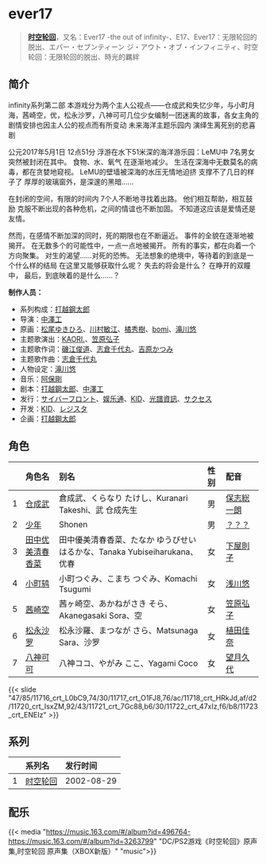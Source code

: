 # ever17


> <u>**[时空轮回](https://bgm.tv/subject/1126)**</u>，又名：Ever17 -the out of infinity-、E17、Ever17：无限轮回的脱出、エバー・セブンティーン ジ・アウト・オブ・インフィニティ、时空轮回：无限轮回的脱出、時光的羈絆

## 简介

infinity系列第二部 
本游戏分为两个主人公视点——仓成武和失忆少年，与小町月海，茜崎空，优，松永沙罗，八神可可几位少女编制一团迷离的故事，各女主角的剧情安排也因主人公的视点而有所变动
未来海洋主题乐园内 演绎生离死别的悲喜剧 

公元2017年5月1日 12点51分
浮游在水下51米深的海洋游乐园：LeMU中
7名男女突然被封闭在其中。
食物、水、氧气 在逐渐地减少。
生活在深海中无数莫名的病毒，都在贪婪地窥视。
LeMU的壁墙被深海的水压无情地迫挤
支撑不了几日的样子了
厚厚的玻璃窗外，是深邃的黑暗……

在封闭的空间，有限的时间内
7个人不断地寻找着出路。
他们相互帮助，相互鼓励
克服不断出现的各种危机，之间的情谊也不断加固。
不知道这应该是爱情还是友情。

然而，在感情不断加深的同时，死的期限也在不断逼近。
事件的全貌在逐渐地被揭开。
在无数多个的可能性中，一点一点地被揭开。
所有的事实，都在向着一个方向聚集。
对生的渴望……对死的恐怖。
无法想象的绝境中，等待着的到底是一个什么样的结局
在这里又能够获取什么呢？
失去的将会是什么？ 在睁开的双瞳中，
最后，到底映着的是什么……？

**制作人员：**
- 系列构成：[打越鋼太郎](https://bgm.tv/person/6176)
- 导演：[中澤工](https://bgm.tv/person/6175)
- 原画：[松尾ゆきひろ](https://bgm.tv/person/10793)、[川村敏江](https://bgm.tv/person/3332)、[橘秀樹](https://bgm.tv/person/746)、[bomi](https://bgm.tv/person/9799)、[滝川悠](https://bgm.tv/person/8012)
- 主题歌演出：[KAORI.](https://bgm.tv/person/4319)、[笠原弘子](https://bgm.tv/person/3899)
- 主题歌作词：[磯江俊道](https://bgm.tv/person/2748)、[志倉千代丸](https://bgm.tv/person/417)、[吉原かつみ](https://bgm.tv/person/10977)
- 主题歌作曲：[志倉千代丸](https://bgm.tv/person/417)
- 人物设定：[滝川悠](https://bgm.tv/person/8012)
- 音乐：[阿保剛](https://bgm.tv/person/7337)
- 剧本：[打越鋼太郎](https://bgm.tv/person/6176)、[中澤工](https://bgm.tv/person/6175)
- 发行：[サイバーフロント](https://bgm.tv/person/8017)、[娱乐通](https://bgm.tv/person/37494)、[KID](https://bgm.tv/person/415)、[光譜資訊](https://bgm.tv/person/32699)、[サクセス](https://bgm.tv/person/10817)
- 开发：[KID](https://bgm.tv/person/415)、[レジスタ](https://bgm.tv/person/7934)
- 企画：[打越鋼太郎](https://bgm.tv/person/6176)

## 角色

|     |   角色名   |   别名  | 性别 |  配音  |
|:--- |:------  |:----      |:---  |:--   |
| 1 | [仓成武](https://bgm.tv/character/11716) | 倉成武、くらなり たけし、Kuranari Takeshi、武 仓成先生 | 男 | [保志総一朗](https://bgm.tv/person/3884) |
| 2 | [少年](https://bgm.tv/character/11717) | Shonen | 男 | [？？？](https://bgm.tv/person/13698) |
| 3 | [田中优美清春香菜](https://bgm.tv/character/11718) | 田中優美清春香菜、たなか ゆうびせいはるかな、Tanaka Yubiseiharukana、优春 | 女 | [下屋則子](https://bgm.tv/person/4471) |
| 4 | [小町鸫](https://bgm.tv/character/11720) | 小町つぐみ、こまち つぐみ、Komachi Tsugumi | 女 | [浅川悠](https://bgm.tv/person/3958) |
| 5 | [茜崎空](https://bgm.tv/character/11721) | 茜ヶ崎空、あかねがさき そら、Akanegasaki Sora、空 | 女 | [笠原弘子](https://bgm.tv/person/3899) |
| 6 | [松永沙罗](https://bgm.tv/character/11722) | 松永沙羅、まつなが さら、Matsunaga Sara、沙罗 | 女 | [植田佳奈](https://bgm.tv/person/4263) |
| 7 | [八神可可](https://bgm.tv/character/11723) | 八神ココ、やがみ ここ、Yagami Coco | 女 | [望月久代](https://bgm.tv/person/4161) |

{{< slide "47/85/11716_crt_L0bC9,74/30/11717_crt_O1FJ8,76/ac/11718_crt_HRkJd,af/d2/11720_crt_IsxZM,92/43/11721_crt_7Gc88,b6/30/11722_crt_47xIz,f6/b8/11723_crt_ENEIz" >}}

## 系列

|     |   系列名   |   发行时间  |
|:---   |:------  |:----      |
| 1 | [时空轮回](http://bgm.tv/subject/1126) | 2002-08-29 |


## 配乐

{{< media "https://music.163.com/#/album?id=496764-https://music.163.com/#/album?id=3263799"
"DC/PS2游戏《时空轮回》原声集,时空轮回 原声集（XBOX新版）"
"music">}}


<!--

## MAD

{{< media auto="mad/ever17" >}}

-->



